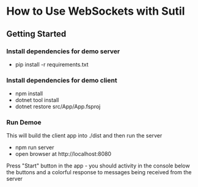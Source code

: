 # How to Use WebSockets with Sutil

## Getting Started

### Install dependencies for demo server

- pip install -r requirements.txt

### Install dependencies for demo client

- npm install
- dotnet tool install
- dotnet restore src/App/App.fsproj

### Run Demoe

This will build the client app into ./dist and then run the server

- npm run server
- open browser at http://localhost:8080

Press "Start" button in the app - you should activity in the console below the buttons
and a colorful response to messages being received from the server